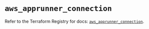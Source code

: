# `aws_apprunner_connection`

Refer to the Terraform Registry for docs: [`aws_apprunner_connection`](https://registry.terraform.io/providers/hashicorp/aws/5.40.0/docs/resources/apprunner_connection).
